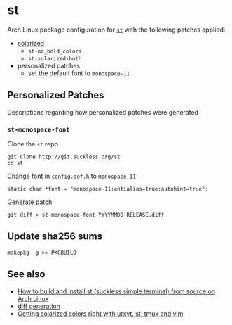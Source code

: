 # st

Arch Linux package configuration for [`st`](https://st.suckless.org/) with the following patches applied:

- [solarized](https://st.suckless.org/patches/solarized/)
  - `st-no_bold_colors`
  - `st-solarized-both`
- personalized patches
  - set the default font to `monospace-11`

## Personalized Patches

Descriptions regarding how personalized patches were generated

### `st-monospace-font`

Clone the `st` repo

    git clone http://git.suckless.org/st
    cd st

Change font in `config.def.h` to `monospace-11`

    static char *font = "monospace-11:antialias=true:autohint=true";

Generate patch

    git diff > st-monospace-font-YYYYMMDD-RELEASE.diff

## Update sha256 sums

    makepkg -g >> PKGBUILD

## See also

- [How to build and install st (suckless simple terminal) from source on Arch Linux](https://brianbuccola.com/how-to-build-and-install-st-suckless-simple-terminal-from-source-on-arch-linux/)
- [diff generation](https://suckless.org/hacking/)
- [Getting solarized colors right with urxvt, st, tmux and vim](https://bbs.archlinux.org/viewtopic.php?id=164108)
